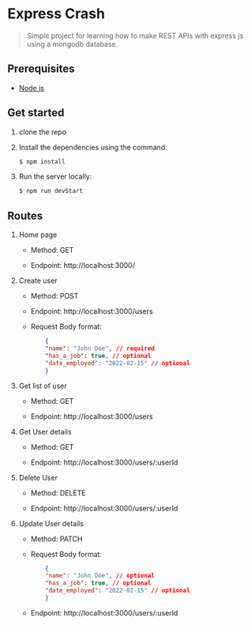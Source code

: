 # Express Crash

> Simple project for learning how to make REST APIs with express js using a mongodb database.

## Prerequisites

- [Node js](https://nodejs.org/en/)

## Get started

1. clone the repo

2. Install the dependencies using the command:
     ```sh
    $ npm install
    ```

3. Run the server locally:
    ```sh
    $ npm run devStart
    ```

## Routes

1. Home page 

    - Method: GET

    - Endpoint: http://localhost:3000/


2. Create user

    - Method: POST

    - Endpoint: http://localhost:3000/users

    - Request Body format:
        ```json
            {
            "name": "John Doe", // required
            "has_a_job": true, // optional
            "date_employed": "2022-02-15" // optional
            }
        ```

    
3. Get list of user

    - Method: GET

    - Endpoint: http://localhost:3000/users


4. Get User details

    - Method: GET

    - Endpoint: http://localhost:3000/users/:userId


5. Delete User

    - Method: DELETE

    - Endpoint: http://localhost:3000/users/:userId


6. Update User details

    - Method: PATCH

    - Request Body format:

        ```json
            {
            "name": "John Doe", // optional
            "has_a_job": true, // optional
            "date_employed": "2022-02-15" // optional
            }
        ```

    - Endpoint: http://localhost:3000/users/:userId

    